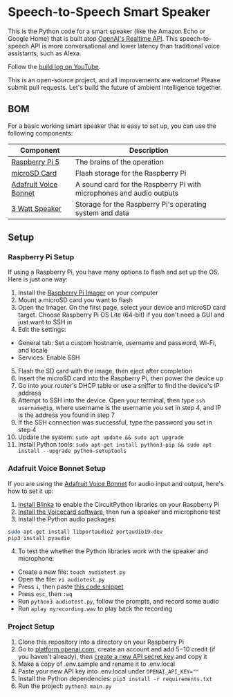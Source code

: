 # Speech-to-Speech Smart Speaker

This is the Python code for a smart speaker (like the Amazon Echo or Google Home) that is built atop [OpenAI's Realtime API](https://platform.openai.com/docs/guides/realtime). This speech-to-speech API is more conversational and lower latency than traditional voice assistants, such as Alexa.

Follow the [build log on YouTube](https://www.youtube.com/playlist?list=PLboszRf3aO5aD2V_da5jIyB33Sp1MpEe3).

This is an open-source project, and all improvements are welcome! Please submit pull requests. Let's build the future of ambient intelligence together.

## BOM

For a basic working smart speaker that is easy to set up, you can use the following components:

| Component | Description |
| --- | --- | 
| [Raspberry Pi 5](https://www.adafruit.com/product/5812) | The brains of the operation |
| [microSD Card](https://www.amazon.com/dp/B0B7NTY2S6) | Flash storage for the Raspberry Pi |
| [Adafruit Voice Bonnet](https://www.adafruit.com/product/4757) | A sound card for the Raspberry Pi with microphones and audio outputs |
| [3 Watt Speaker](https://www.adafruit.com/product/3351) | Storage for the Raspberry Pi's operating system and data |

## Setup

### Raspberry Pi Setup

If using a Raspberry Pi, you have many options to flash and set up the OS. Here is just one way:

1. Install the [Raspberry Pi Imager](https://www.raspberrypi.com/software/) on your computer
2. Mount a microSD card you want to flash
3. Open the Imager. On the first page, select your device and microSD card target. Choose Raspberry Pi OS Lite (64-bit) if you don't need a GUI and just want to SSH in
4. Edit the settings: 
* General tab: Set a custom hostname, username and password, Wi-Fi, and locale
* Services: Enable SSH
5. Flash the SD card with the image, then eject after completion
6. Insert the microSD card into the Raspberry Pi, then power the device up
7. Go into your router's DHCP table or use a sniffer to find the device's IP address
8. Attempt to SSH into the device. Open your terminal, then type ```ssh username@ip```, where username is the username you set in step 4, and IP is the address you found in step 7
9. If the SSH connection was successful, type the password you set in step 4
10. Update the system: ```sudo apt update && sudo apt upgrade```
11. Install Python tools: ```sudo apt-get install python3-pip && sudo apt install --upgrade python-setuptools```

### Adafruit Voice Bonnet Setup

If you are using the [Adafruit Voice Bonnet](https://www.adafruit.com/product/4757) for audio input and output, here's how to set it up:

1. [Install Blinka](https://learn.adafruit.com/circuitpython-on-raspberrypi-linux/installing-circuitpython-on-raspberry-pi) to enable the CircuitPython libraries on your Raspberry Pi
2. [Install the Voicecard software](https://learn.adafruit.com/adafruit-voice-bonnet/audio-setup), then run a speaker and microphone test
3. Install the Python audio packages: 

```bash
sudo apt-get install libportaudio2 portaudio19-dev
pip3 install pyaudio
```

4. To test the whether the Python libraries work with the speaker and microphone:
* Create a new file: ```touch audiotest.py```
* Open the file: ```vi audiotest.py```
* Press ```i```, then paste [this code snippet](https://arc.net/l/quote/hhdfvhiv)
* Press ```esc```, then ```:wq```
* Run ```python3 audiotest.py```, follow the prompts, and record some audio
* Run ```aplay myrecording.wav``` to play back the recording

### Project Setup

1. Clone this repository into a directory on your Raspberry Pi
2. Go to [platform.openai.com](https://platform.openai.com/), create an account and add $5-$10 credit (if you haven't already), then [create a new API secret key](https://platform.openai.com/api-keys) and copy it
3. Make a copy of .env.sample and rename it to .env.local
4. Paste your new API key into .env.local under ```OPENAI_API_KEY=""```
5. Install the Python dependencies: ```pip3 install -r requirements.txt```
6. Run the project: ```python3 main.py```
